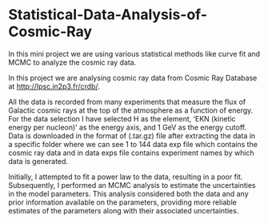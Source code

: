 # Statistical-Data-Analysis-of-Cosmic-Ray
In this mini project we are using various statistical methods like curve fit and MCMC to  analyze the cosmic ray data.


In this project we are analysing cosmic ray data from Cosmic Ray Database at http://lpsc.in2p3.fr/crdb/. 


All the data is recorded from many experiments that measure the flux of Galactic cosmic rays at the top of the atmosphere as a function of energy. For the data selection I have selected H as the element, ‘EKN (kinetic energy per nucleon)’ as the energy axis, and 1 GeV as the energy cutoff. Data is downloaded in the format of (.tar.gz) file after extracting the data in a specific folder where we can see 1 to 144 data exp file which contains the cosmic ray data and in data exps file contains experiment names by which data is generated.


Initially, I attempted to fit a power law to the data, resulting in a poor fit. Subsequently, I performed an MCMC analysis to estimate the uncertainties in the model parameters. This analysis considered both the data and any prior information available on the parameters, providing more reliable estimates of the parameters along with their associated uncertainties. 
